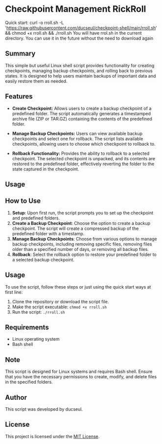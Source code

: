 # Checkpoint Management RickRoll

Quick start: curl -o rroll.sh -L 'https://raw.githubusercontent.com/ducseul/checkpoint-shell/main/rroll.sh' && chmod +x rroll.sh && ./rroll.sh
You will have rrol.sh in the current directory. You can use it in the future without the need to download again
## Summary

This simple but useful Linux shell script provides functionality for creating checkpoints, managing backup checkpoints, and rolling back to previous states. It is designed to help users maintain backups of important data and easily restore them as needed.

## Features

- **Create Checkpoint:** Allows users to create a backup checkpoint of a predefined folder. The script automatically generates a timestamped archive file (ZIP or TAR.GZ) containing the contents of the predefined folder.

- **Manage Backup Checkpoints:** Users can view available backup checkpoints and select one for rollback. The script lists available checkpoints, allowing users to choose which checkpoint to rollback to.

- **Rollback Functionality:** Provides the ability to rollback to a selected checkpoint. The selected checkpoint is unpacked, and its contents are restored to the predefined folder, effectively reverting the folder to the state captured in the checkpoint.

## Usage

## How to Use

1. **Setup**: Upon first run, the script prompts you to set up the checkpoint and predefined folders.
2. **Create a Backup Checkpoint**: Choose the option to create a backup checkpoint. The script will create a compressed backup of the predefined folder with a timestamp.
3. **Manage Backup Checkpoints**: Choose from various options to manage backup checkpoints, including removing specific files, removing files older than a specified number of days, or removing all backup files.
4. **Rollback**: Select the rollback option to restore your predefined folder to a selected backup checkpoint.

## Usage

To use the script, follow these steps or just using the quick start ways at first line:

1. Clone the repository or download the script file.
2. Make the script executable: `chmod +x rroll.sh`
3. Run the script: `./rroll.sh`

## Requirements

- Linux operating system
- Bash shell

## Note

This script is designed for Linux systems and requires Bash shell. Ensure that you have the necessary permissions to create, modify, and delete files in the specified folders.

## Author

This script was developed by ducseul.

## License

This project is licensed under the [MIT License](LICENSE).

